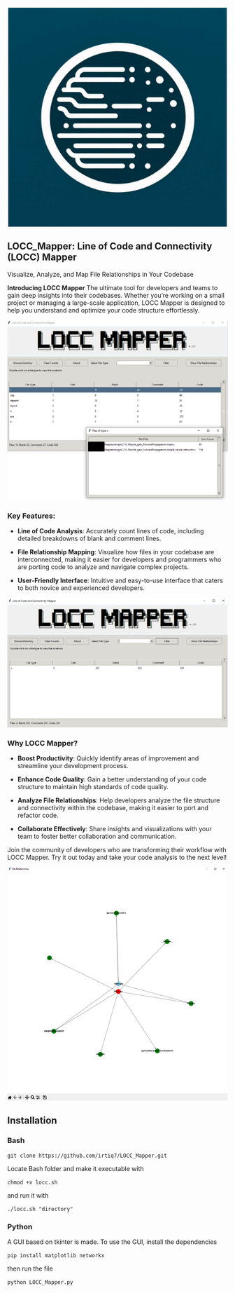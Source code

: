 <p align="center">
  <img src="https://github.com/irtiq7/LOCC_Mapper/blob/main/image/logo.png" alt="LOCC_MAPPER" height="500" width="500">
</p>


## LOCC_Mapper: **Line of Code and Connectivity (LOCC) Mapper**
Visualize, Analyze, and Map File Relationships in Your Codebase

**Introducing LOCC Mapper**
The ultimate tool for developers and teams to gain deep insights into their codebases. Whether you’re working on a small project or managing a large-scale application, LOCC Mapper is designed to help you understand and optimize your code structure effortlessly. 

![GUI](https://github.com/irtiq7/LOCC_Mapper/blob/main/image/GUI.png)

### Key Features:

* **Line of Code Analysis**: Accurately count lines of code, including detailed breakdowns of blank and comment lines.

* **File Relationship Mapping**: Visualize how files in your codebase are interconnected, making it easier for developers and programmers who are porting code to analyze and navigate complex projects.

* **User-Friendly Interface**: Intuitive and easy-to-use interface that caters to both novice and experienced developers.

![Filtering file-path](https://github.com/irtiq7/LOCC_Mapper/blob/main/image/filter.png)

### Why LOCC Mapper?

* **Boost Productivity**: Quickly identify areas of improvement and streamline your development process.

* **Enhance Code Quality**: Gain a better understanding of your code structure to maintain high standards of code quality.

* **Analyze File Relationships**: Help developers analyze the file structure and connectivity within the codebase, making it easier to port and refactor code.

* **Collaborate Effectively**: Share insights and visualizations with your team to foster better collaboration and communication.

Join the community of developers who are transforming their workflow with LOCC Mapper. Try it out today and take your code analysis to the next level!

![File Relationship Mapping](https://github.com/irtiq7/LOCC_Mapper/blob/main/image/file_relationship.png)

## Installation

### Bash

```
git clone https://github.com/irtiq7/LOCC_Mapper.git
```
Locate Bash folder and make it executable with 
```
chmod +x locc.sh
```

and run it with 

```
./locc.sh "directory"
```
### Python

A GUI based on tkinter is made. To use the GUI, install the dependencies

```
pip install matplotlib networkx
```

then run the file

```
python LOCC_Mapper.py
```
